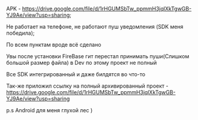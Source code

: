 APK - https://drive.google.com/file/d/1rHGUMSbTw_ppmmH3jqlXkTgwGB-YJ9Ae/view?usp=sharing;

Не работает на телефоне, не работают пуш уведомления (SDK меня победила);

По всем пунктам вроде всё сделано 

Увы после установки FireBase гит перестал принимать пуши(Слишком большой размер файла) в Dev по этому проект не полный

Все SDK интегрированный и даже билдятся во что-то

Так-же приложил ссылку на полный архивированный проект - https://drive.google.com/file/d/1rHGUMSbTw_ppmmH3jqlXkTgwGB-YJ9Ae/view?usp=sharing

p.s Android для меня глухой лес ) 
